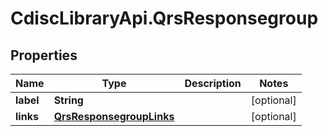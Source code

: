 # CdiscLibraryApi.QrsResponsegroup

## Properties

Name | Type | Description | Notes
------------ | ------------- | ------------- | -------------
**label** | **String** |  | [optional] 
**links** | [**QrsResponsegroupLinks**](QrsResponsegroupLinks.md) |  | [optional] 


